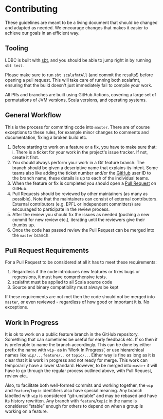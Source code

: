 # Contributing

These guidelines are meant to be a living document that should be changed and adapted as needed. We encourage changes that makes it easier to achieve our goals in an efficient way.

## Tooling

LDBC is built with [sbt](https://github.com/sbt/sbt), and you should be able to jump right in by running `sbt test`.

Please make sure to run `sbt scalafmtAll` (and commit the results!) before opening a pull request. This will take care of running both scalafmt, ensuring that the build doesn't just immediately fail to compile your work.

All PRs and branches are built using GitHub Actions, covering a large set of permutations of JVM versions, Scala versions, and operating systems.

## General Workflow

This is the process for committing code into `master`. There are of course exceptions to these rules, for example minor changes to comments and documentation, fixing a broken build etc.

1. Before starting to work on a feature or a fix, you have to make sure that:
   i. There is a ticket for your work in the project's issue tracker. If not, create it first.
2. You should always perform your work in a Git feature branch. The branch should be given a descriptive name that explains its intent. Some teams also like adding the ticket number and/or the [GitHub](http://github.com) user ID to the branch name, these details is up to each of the individual teams.
3. When the feature or fix is completed you should open a [Pull Request](https://help.github.com/articles/using-pull-requests) on GitHub.
4. Pull Requests should be reviewed by other maintainers (as many as possible). Note that the maintainers can consist of external contributors. External contributors (e.g. EPFL or independent committers) are encouraged to participate in the review process.
5. After the review you should fix the issues as needed (pushing a new commit for new review etc.), iterating until the reviewers give their thumbs up.
6. Once the code has passed review the Pull Request can be merged into the `master` branch.

## Pull Request Requirements

For a Pull Request to be considered at all it has to meet these requirements:

1. Regardless if the code introduces new features or fixes bugs or regressions, it must have comprehensive tests.
2. scalafmt must be applied to all Scala source code
3. Source and binary compatibility must always be kept

If these requirements are not met then the code should not be merged into `master`, or even reviewed - regardless of how good or important it is. No exceptions.

## Work In Progress

It is ok to work on a public feature branch in the GitHub repository. Something that can sometimes be useful for early feedback etc. If so then it is preferable to name the branch accordingly. This can be done by either prefix the name with ``wip-`` as in ‘Work In Progress’, or use hierarchical names like ``wip/..``, ``feature/..`` or ``topic/..``. Either way is fine as long as it is clear that it is work in progress and not ready for merge. This work can temporarily have a lower standard. However, to be merged into `master` it will have to go through the regular process outlined above, with Pull Request, review etc..

Also, to facilitate both well-formed commits and working together, the ``wip`` and ``feature``/``topic`` identifiers also have special meaning.   Any branch labelled with ``wip`` is considered “git-unstable” and may be rebased and have its history rewritten.   Any branch with ``feature``/``topic`` in the name is considered “stable” enough for others to depend on when a group is working on a feature.
